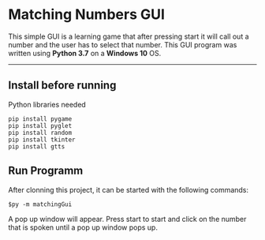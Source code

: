 # Matching Numbers GUI


This simple GUI is a learning game that after pressing start it will call out a number and the user has to select that number. This GUI program was written using **Python 3.7** on a **Windows 10** OS.

-----------------------
Install before running
-----------------------

Python libraries needed

    pip install pygame
    pip install pyglet
    pip install random
    pip install tkinter
    pip install gtts

Run Programm
------------

After clonning this project, it can be started with the following commands:
```
$py -m matchingGui
```
A pop up window will appear. Press start to start and click on the number that is spoken until a pop up window pops up.
